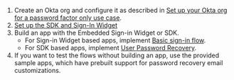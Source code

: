 1. Create an Okta org and configure it as described in [Set up your Okta org for a password factor only use case](/docs/guides/oie-embedded-common-org-setup/nodejs/main/#set-up-your-okta-org-for-a-password-factor-only-use-case).
1. [Set up the SDK and Sign-In Widget](/docs/guides/oie-embedded-common-download-setup-app/nodejs/main/)
1. Build an app with the Embedded Sign-in Widget or SDK.
    * For Sign-in Widget based apps, implement [Basic sign-in flow](/docs/guides/oie-embedded-widget-use-case-basic-sign-in/nodejs/main/).
    * For SDK based apps, implement [User Password Recovery](/docs/guides/oie-embedded-sdk-use-case-pwd-recovery-mfa/nodejs/main/).
1. If you want to test the flows without building an app, use the provided sample apps, which have prebuilt support for password recovery email customizations.